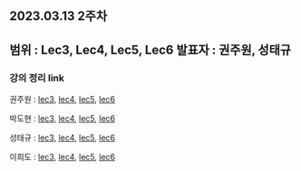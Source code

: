 ## 2023.03.13 2주차
범위 : Lec3, Lec4, Lec5, Lec6
발표자 : 권주원, 성태규
---
### 강의 정리 link

권주원 : [lec3](), [lec4](), [lec5](), [lec6]()

박도현 : [lec3](https://dohlab.tistory.com/6), [lec4](https://dohlab.tistory.com/7), [lec5](https://dohlab.tistory.com/8), [lec6](https://dohlab.tistory.com/9)

성태규 : [lec3](), [lec4](), [lec5](), [lec6]()

이희도 : [lec3](https://www.notion.so/Linear-algebra-lecture3-578a7af1f7dc4ba384066345fa5d1994), [lec4](https://www.notion.so/Linear-algebra-lecture4-3e2238ec8cfc4d36831a3a35aabecebe?pvs=4), [lec5](https://www.notion.so/Linear-algebra-lecture5-0d6a52f8a9b949df91671366981b9223?pvs=4), [lec6](https://www.notion.so/Linear-algebra-lecture6-360e8ac1c81343259ae98edaa29fdbb8?pvs=4)
